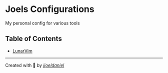 # Joels Configurations

My personal config for various tools

## Table of Contents

- [LunarVim](https://github.com/jjoeldaniel/config/tree/main/lvim])

---

Created with 💖 by [*jjoeldaniel*](https://github.com/jjoeldaniel)
